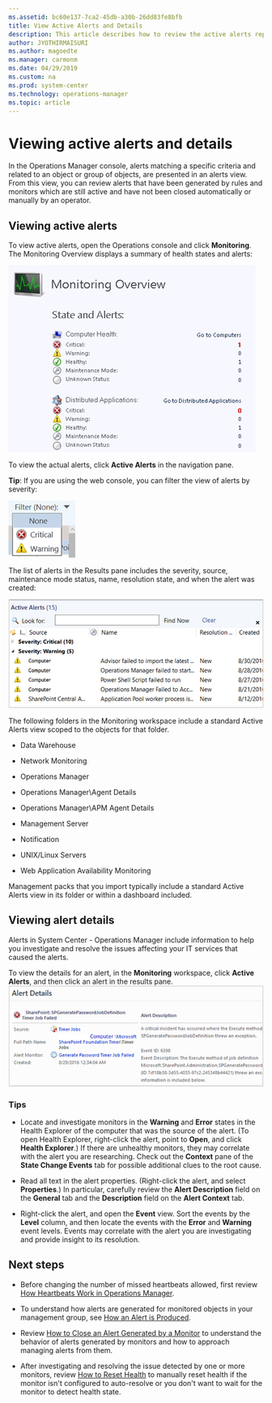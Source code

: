 ```yaml
---
ms.assetid: bc60e137-7ca2-45db-a30b-26dd83fe8bfb
title: View Active Alerts and Details
description: This article describes how to review the active alerts reported by monitored objects and their details to understand the impact of your affected IT services.
author: JYOTHIRMAISURI
ms.author: magoedte
ms.manager: carmonm
ms.date: 04/29/2019
ms.custom: na
ms.prod: system-center
ms.technology: operations-manager
ms.topic: article
---
```


# Viewing active alerts and details

In the Operations Manager console, alerts matching a specific criteria and related to an object or group of objects, are presented in an alerts view.  From this view, you can review alerts that have been generated by rules and monitors which are still active and have not been closed automatically or manually by an operator.  

## Viewing active alerts

To view active alerts, open the Operations console and click **Monitoring**. The Monitoring Overview displays a summary of health states and alerts:  

![Monitoring overview summarizes alert status](./media/manage-alert-view-alerts-details/om2016-monitoring-overview.png)  

To view the actual alerts, click **Active Alerts** in the navigation pane.  

**Tip**: If you are using the web console, you can filter the view of alerts by severity:  

![Filter alerts by severity](./media/manage-alert-view-alerts-details/om2016-web-console-alertview-filter.png)  

The list of alerts in the Results pane includes the severity, source, maintenance mode status, name, resolution state, and when the alert was created:  

![Active Alerts](./media/manage-alert-view-alerts-details/om2016-view-active-alerts.png)  

The following folders in the Monitoring workspace include a standard Active Alerts view scoped to the objects for that folder.  

-   Data Warehouse  

-   Network Monitoring  

-   Operations Manager  

-   Operations Manager\Agent Details  

-   Operations Manager\APM Agent Details  

-   Management Server  

-   Notification  

-   UNIX/Linux Servers  

-   Web Application Availability Monitoring  

Management packs that you import typically include a standard Active Alerts view in its folder or within a dashboard included.    

## Viewing alert details

Alerts in System Center - Operations Manager include information to help you investigate and resolve the issues affecting your IT services that caused the alerts.  

To view the details for an alert, in the **Monitoring** workspace, click **Active Alerts**, and then click an alert in the results pane.<br> ![Details for a selected alert](./media/manage-alert-view-alerts-details/om2016-view-alert-details.png)  

### Tips

-   Locate and investigate monitors in the **Warning** and **Error** states in the Health Explorer of the computer that was the source of the alert. (To open Health Explorer, right-click the alert, point to **Open**, and click **Health Explorer**.) If there are unhealthy monitors, they may correlate with the alert you are researching. Check out the **Context** pane of the **State Change Events** tab for possible additional clues to the root cause.  

-   Read all text in the alert properties. (Right-click the alert, and select **Properties**.) In particular, carefully review the **Alert Description** field on the **General** tab and the **Description** field on the **Alert Context** tab.  

-   Right-click the alert, and open the **Event** view. Sort the events by the **Level** column, and then locate the events with the **Error** and **Warning** event levels. Events may correlate with the alert you are investigating and provide insight to its resolution.  

## Next steps

- Before changing the number of missed heartbeats allowed, first review [How Heartbeats Work in Operations Manager](manage-agent-heartbeat-overview.md).  

- To understand how alerts are generated for monitored objects in your management group, see [How an Alert is Produced](manage-alert-generation-overview.md).

- Review [How to Close an Alert Generated by a Monitor](manage-alert-created-by-monitor.md) to understand the behavior of alerts generated by monitors and how to approach managing alerts from them.  

- After investigating and resolving the issue detected by one or more monitors, review [How to Reset Health](manage-health-reset-health.md) to manually reset health if the monitor isn't configured to auto-resolve or you don't want to wait for the monitor to detect health state.  
